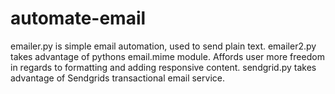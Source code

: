 # automate-email
emailer.py is simple email automation, used to send plain text.
emailer2.py takes advantage of pythons email.mime module. Affords user more freedom in regards to formatting and adding responsive content. 
sendgrid.py takes advantage of Sendgrids transactional email service.  
